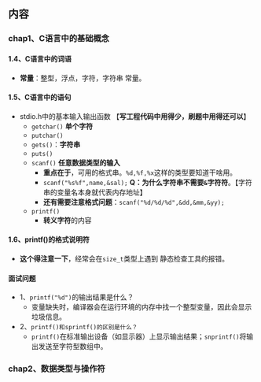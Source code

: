 ## 内容

### chap1、C语言中的基础概念

#### 1.4、C语言中的词语

+ **常量**：整型，浮点，字符，字符串 常量。

#### 1.5、C语言中的语句

+ stdio.h中的基本输入输出函数  【**写工程代码中用得少，刷题中用得还可以**】
  + `getchar()` **单个字符**
  + `putchar()`
  + `gets()`：**字符串**
  + `puts()`
  + `scanf()`  **任意数据类型的输入**
    + **重点在于**，可用的格式串。`%d,%f,%x`这样的类型要知道干啥用。
    + `scanf("%s%f",name,&sal);` **Q：为什么字符串不需要`&`字符符**。【字符串的变量名本身就代表内存地址】
    + **还有需要注意格式问题**：`scanf("%d/%d/%d",&dd,&mm,&yy);`
  + `printf()`
    + **转义字符**的内容

#### 1.6、printf()的格式说明符

+ **这个得注意一下**，经常会在`size_t`类型上遇到 静态检查工具的报错。

#### 面试问题

+ 1、`printf("%d")`的输出结果是什么？
  + 变量缺失时，编译器会在运行环境的内存中找一个整型变量，因此会显示垃圾信息。
+ 2、`printf()和sprintf()的区别是什么？`
  + `printf()`在标准输出设备（如显示器）上显示输出结果；`snprintf()`将输出发送至字符型数组中。

### chap2、数据类型与操作符